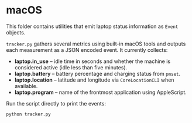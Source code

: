 # macOS

This folder contains utilities that emit laptop status information as `Event` objects.

`tracker.py` gathers several metrics using built-in macOS tools and outputs each
measurement as a JSON encoded event. It currently collects:

- **laptop.in_use** – idle time in seconds and whether the machine is considered
  active (idle less than five minutes).
- **laptop.battery** – battery percentage and charging status from `pmset`.
- **laptop.location** – latitude and longitude via `CoreLocationCLI` when
  available.
- **laptop.program** – name of the frontmost application using AppleScript.

Run the script directly to print the events:

```bash
python tracker.py
```
